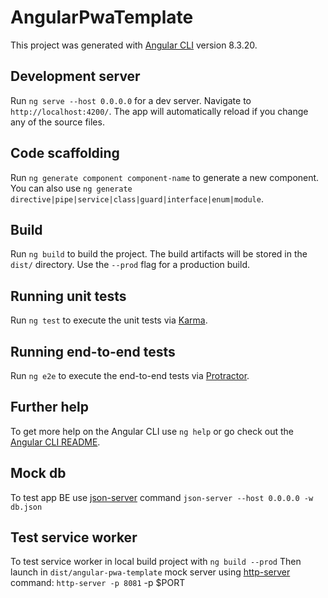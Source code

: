 # AngularPwaTemplate

This project was generated with [Angular CLI](https://github.com/angular/angular-cli) version 8.3.20.

## Development server

Run `ng serve --host 0.0.0.0` for a dev server. Navigate to `http://localhost:4200/`. The app will automatically reload if you change any of the source files.

## Code scaffolding

Run `ng generate component component-name` to generate a new component. You can also use `ng generate directive|pipe|service|class|guard|interface|enum|module`.

## Build

Run `ng build` to build the project. The build artifacts will be stored in the `dist/` directory. Use the `--prod` flag for a production build.

## Running unit tests

Run `ng test` to execute the unit tests via [Karma](https://karma-runner.github.io).

## Running end-to-end tests

Run `ng e2e` to execute the end-to-end tests via [Protractor](http://www.protractortest.org/).

## Further help

To get more help on the Angular CLI use `ng help` or go check out the [Angular CLI README](https://github.com/angular/angular-cli/blob/master/README.md).

## Mock db

To test app BE use [json-server](https://www.npmjs.com/package/json-server) command `json-server --host 0.0.0.0 -w db.json`


## Test service worker

To test service worker in local build project with `ng build --prod`
Then launch in `dist/angular-pwa-template` mock server using [http-server](https://www.npmjs.com/package/http-server) command: `http-server -p 8081` -p $PORT